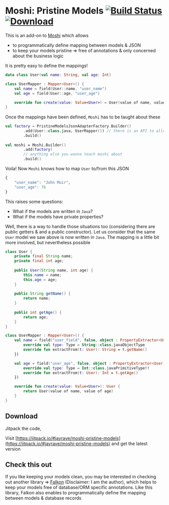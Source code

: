 # Moshi: Pristine Models [![Build Status](https://travis-ci.org/jayrave/moshi-pristine-models.svg?branch=master)](https://travis-ci.org/jayrave/moshi-pristine-models) [ ![Download](https://api.bintray.com/packages/jayrave/kotlin/moshi-pristine-models/images/download.svg) ](https://bintray.com/jayrave/kotlin/moshi-pristine-models/_latestVersion) 
This is an add-on to [Moshi](https://github.com/square/moshi) which allows
 - to programmatically define mapping between models & JSON
 - to keep your models pristine => free of annotations & only concerned about the business logic
  
It is pretty easy to define the mappings!
```kotlin
data class User(val name: String, val age: Int)
```
```kotlin
class UserMapper : Mapper<User>() {
    val name = field(User::name, "user_name")
    val age = field(User::age, "user_age")
    
    override fun create(value: Value<User>) = User(value of name, value of age)
}
```

Once the mappings have been defined, `Moshi` has to be taught about these
```kotlin
val factory = PristineModelsJsonAdapterFactory.Builder()
        .add(User::class.java, UserMapper()) // there is an API to allow lazy initialization of mappers too
        .build()
        
val moshi = Moshi.Builder()
        .add(factory)
        // anything else you wanna teach moshi about
        .build()
```

Voila! Now `Moshi` knows how to map `User` to/from this JSON
```javascript
{
    "user_name": "John Muir", 
    "user_age": 76
}
```

This raises some questions:
 - What if the models are written in `Java`?
 - What if the models have private properties?
 
Well, there is a way to handle those situations too (considering there are public getters & and a public constructor). Let us consider that the same `User` model we saw above is now written in `Java`. The mapping is a little bit more involved, but nevertheless possible
```java
class User {
    private final String name;
    private final int age;
    
    public User(String name, int age) {
        this.name = name;
        this.age = age;
    }
    
    public String getName() {
        return name;
    }
    
    public int getAge() {
        return age;
    }
}

```
```kotlin
class UserMapper : Mapper<User>() {
    val name = field("user_field", false, object : PropertyExtractor<User, String> {
        override val type: Type = String::class.javaObjectType
        override fun extractFrom(t: User): String = t.getName()
    })

    val age = field("user_age", false, object : PropertyExtractor<User, Int> {
        override val type: Type = Int::class.javaPrimitiveType!!
        override fun extractFrom(t: User): Int = t.getAge()
    })

    override fun create(value: Value<User>): User {
        return User(value of name, value of age)
    }
}
```

## Download
Jitpack the code,

Visit [https://jitpack.io/#jayrave/moshi-pristine-models](https://jitpack.io/#jayrave/moshi-pristine-models) and get the latest version


## Check this out
If you like keeping your models clean, you may be interested in checking out another library => [Falkon](https://github.com/jayrave/falkon) (Disclaimer: I am the author), which helps to keep your models free of database/ORM specific annotations. Like this library, Falkon also enables to programmatically define the mapping between models & database records 
